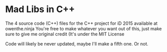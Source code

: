 # Mad Libs in C++
The 4 source code (C++) files for the C++ project for iD 2015 available at owenthe.ninja
You're free to make whatever you want out of this, just make sure to give me original credit (It's under the MIT License

Code will likely be never updated, maybe I'll make a fifth one. Or not.
